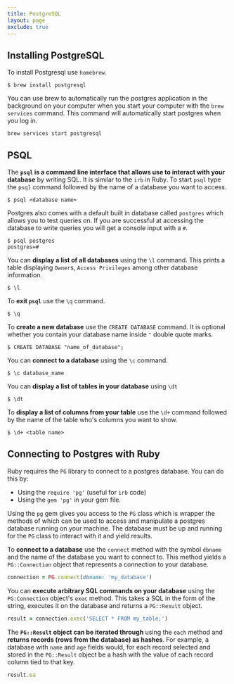 ```yaml
---
title: PostgreSQL
layout: page
exclude: true
---
```


## Installing PostgreSQL

To install Postgresql use `homebrew`.
```
$ brew install postgresql
```
You can use brew to automatically run the postgres application in the background on your computer when you start your computer with the `brew services` command. This command will automatically start postgres when you log in.
```
brew services start postgresql
```
## PSQL
The **`psql` is a command line interface that allows use to interact with your database** by writing SQL. It is similar to the `irb` in Ruby. To start `psql` type the `psql` command followed by the name of a database you want to access. 

```
$ psql <database name>
```
Postgres also comes with a default built in database called `postgres` which allows you to test queries on. If you are successful at accessing the database to write queries you will get a console input with a `#`.
```
$ psql postgres
postgres=#
```
You can **display a list of all databases** using the `\l` command. This prints a table displaying `Owner`s, `Access Privileges` among other database information.
```
$ \l
```

To **exit `psql`** use the `\q` command.
```
$ \q
```

To **create a new database** use the `CREATE DATABASE` command. It is optional whether you contain your database name inside `"` double quote marks.

```
$ CREATE DATABASE "name_of_database";
```

You can **connect to a database** using the `\c` command.
```
$ \c database_name
```

You can **display a list of tables in your database** using `\dt`
```
$ \dt
```

To **display a list of columns from your table** use the `\d+` command followed by the name of the table who's columns you want to show.
```
$ \d+ <table name>
```

## Connecting to Postgres with Ruby

Ruby requires the `PG` library to connect to a postgres database. You can do this by:
- Using the `require 'pg'` (useful for `irb` code)
- Using the `gem 'pg'` in your gem file.

Using the `pg` gem gives you access to the `PG` class which is wrapper the methods of which can be used to access and manipulate a postgres database running on your machine. The database must be up and running for the `PG` class to interact with it and yield results.

To **connect to a database** use the `connect` method with the symbol `dbname` and the name of the database you want to connect to. This method yields a `PG::Connection` object that represents a connection to your database.
```ruby
connection = PG.connect(dbname: 'my_database')
```

You can **execute arbitrary SQL commands on your database** using the `PG:Connection` object's `exec` method. This takes a SQL in the form of the string, executes it on the database and returns a `PG::Result` object.
```ruby
result = connection.exec('SELECT * FROM my_table;')
```

The **`PG::Result` object can be iterated through** using the `each` method and **returns records (rows from the database) as hashes**. For example, a database with `name` and `age` fields would, for each record selected and stored in the `PG::Result` object be a hash with the value of each record column tied to that key.
```ruby
result.ea
```
<!--stackedit_data:
eyJoaXN0b3J5IjpbLTIwNjE4Mjg5MDRdfQ==
-->